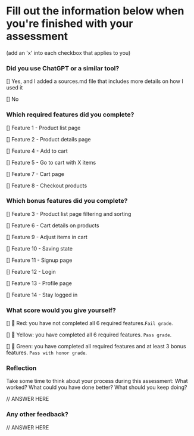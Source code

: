 # Fill out the information below when you're finished with your assessment
(add an 'x' into each checkbox that applies to you)

### Did you use ChatGPT or a similar tool? 
[] Yes, and I added a sources.md file that includes more details on how I used it

[] No

### Which required features did you complete?
[] Feature 1 - Product list page

[] Feature 2 - Product details page

[] Feature 4 - Add to cart

[] Feature 5 - Go to cart with X items

[] Feature 7 - Cart page

[] Feature 8 - Checkout products

### Which bonus features did you complete?
[] Feature 3 - Product list page filtering and sorting

[] Feature 6 - Cart details on products

[] Feature 9 - Adjust items in cart

[] Feature 10 - Saving state 

[] Feature 11 - Signup page

[] Feature 12 - Login

[] Feature 13 - Profile page

[] Feature 14 - Stay logged in

### What score would you give yourself?
[] 📕 Red: you have not completed all 6 required features.`Fail grade`.

[] 📒 Yellow: you have completed all 6 required features.  `Pass grade`.

[] 📗 Green: you have completed all required features and at least 3 bonus features. `Pass with honor grade`.

### Reflection 
Take some time to think about your process during this assessment: What worked? What could you have done better? What should you keep doing?

// ANSWER HERE

### Any other feedback?
// ANSWER HERE